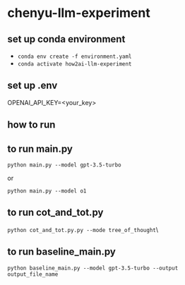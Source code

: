# chenyu-llm-experiment

## set up conda environment

- `conda env create -f environment.yaml`
- `conda activate how2ai-llm-experiment`

## set up .env

OPENAI_API_KEY=<your_key>

## how to run

## to run main.py

`python main.py --model gpt-3.5-turbo`

or

`python main.py --model o1`

## to run cot_and_tot.py

`python cot_and_tot.py.py --mode tree_of_thought`\

## to run baseline_main.py

`python baseline_main.py --model gpt-3.5-turbo --output output_file_name`
